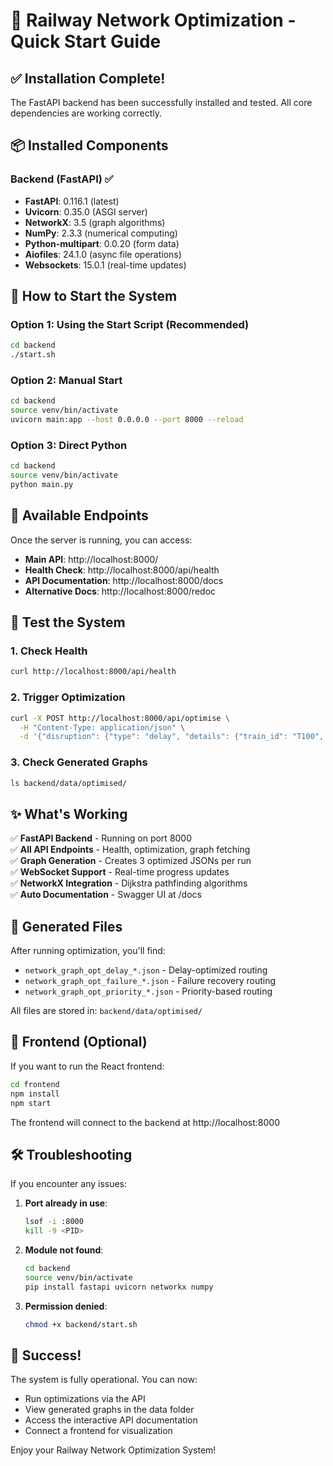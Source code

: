 # 🚀 Railway Network Optimization - Quick Start Guide

## ✅ Installation Complete!

The FastAPI backend has been successfully installed and tested. All core dependencies are working correctly.

## 📦 Installed Components

### Backend (FastAPI) ✅
- **FastAPI**: 0.116.1 (latest)
- **Uvicorn**: 0.35.0 (ASGI server)
- **NetworkX**: 3.5 (graph algorithms)
- **NumPy**: 2.3.3 (numerical computing)
- **Python-multipart**: 0.0.20 (form data)
- **Aiofiles**: 24.1.0 (async file operations)
- **Websockets**: 15.0.1 (real-time updates)

## 🎯 How to Start the System

### Option 1: Using the Start Script (Recommended)
```bash
cd backend
./start.sh
```

### Option 2: Manual Start
```bash
cd backend
source venv/bin/activate
uvicorn main:app --host 0.0.0.0 --port 8000 --reload
```

### Option 3: Direct Python
```bash
cd backend
source venv/bin/activate
python main.py
```

## 🔗 Available Endpoints

Once the server is running, you can access:

- **Main API**: http://localhost:8000/
- **Health Check**: http://localhost:8000/api/health
- **API Documentation**: http://localhost:8000/docs
- **Alternative Docs**: http://localhost:8000/redoc

## 🧪 Test the System

### 1. Check Health
```bash
curl http://localhost:8000/api/health
```

### 2. Trigger Optimization
```bash
curl -X POST http://localhost:8000/api/optimise \
  -H "Content-Type: application/json" \
  -d '{"disruption": {"type": "delay", "details": {"train_id": "T100", "delay_minutes": 20}}}'
```

### 3. Check Generated Graphs
```bash
ls backend/data/optimised/
```

## ✨ What's Working

✅ **FastAPI Backend** - Running on port 8000  
✅ **All API Endpoints** - Health, optimization, graph fetching  
✅ **Graph Generation** - Creates 3 optimized JSONs per run  
✅ **WebSocket Support** - Real-time progress updates  
✅ **NetworkX Integration** - Dijkstra pathfinding algorithms  
✅ **Auto Documentation** - Swagger UI at /docs  

## 📁 Generated Files

After running optimization, you'll find:
- `network_graph_opt_delay_*.json` - Delay-optimized routing
- `network_graph_opt_failure_*.json` - Failure recovery routing  
- `network_graph_opt_priority_*.json` - Priority-based routing

All files are stored in: `backend/data/optimised/`

## 🎨 Frontend (Optional)

If you want to run the React frontend:

```bash
cd frontend
npm install
npm start
```

The frontend will connect to the backend at http://localhost:8000

## 🛠️ Troubleshooting

If you encounter any issues:

1. **Port already in use**: 
   ```bash
   lsof -i :8000
   kill -9 <PID>
   ```

2. **Module not found**:
   ```bash
   cd backend
   source venv/bin/activate
   pip install fastapi uvicorn networkx numpy
   ```

3. **Permission denied**:
   ```bash
   chmod +x backend/start.sh
   ```

## 🎉 Success!

The system is fully operational. You can now:
- Run optimizations via the API
- View generated graphs in the data folder
- Access the interactive API documentation
- Connect a frontend for visualization

Enjoy your Railway Network Optimization System!
